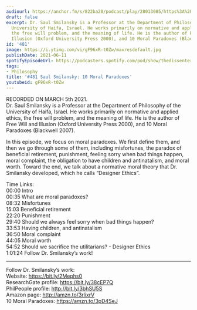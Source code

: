 ```yaml
---
audiourl: https://anchor.fm/s/822ba20/podcast/play/28013085/https%3A%2F%2Fd3ctxlq1ktw2nl.cloudfront.net%2Fstaging%2F2021-2-5%2Fe2340ed0-8b0f-c0fb-792c-e22217298c7b.m4a
draft: false
excerpt: Dr. Saul Smilansky is a Professor at the Department of Philosophy of the
  University of Haifa, Israel. He works primarily on normative and applied ethics,
  the free will problem, and the meaning of life. He is the author of Free Will and
  Illusion (Oxford University Press 2000), and 10 Moral Paradoxes (Blackwell 2007).
id: '481'
image: https://i.ytimg.com/vi/gF96xR-t0Zw/maxresdefault.jpg
publishDate: 2021-06-11
spotifyEpisodeUrl: https://podcasters.spotify.com/pod/show/thedissenter/episodes/481-Saul-Smilansky-10-Moral-Paradoxes-erld2t
tags:
- Philosophy
title: '#481 Saul Smilansky: 10 Moral Paradoxes'
youtubeid: gF96xR-t0Zw
---
```

<div class="timelinks">

RECORDED ON MARCH 5th 2021.  
Dr. Saul Smilansky is a Professor at the Department of Philosophy of the University of Haifa, Israel. He works primarily on normative and applied ethics, the free will problem, and the meaning of life. He is the author of Free Will and Illusion (Oxford University Press 2000), and 10 Moral Paradoxes (Blackwell 2007).

In this episode, we focus on moral paradoxes. We first define them, and then we go through some of them, including misfortunes, the paradox of beneficial retirement, punishment, feeling sorry when bad things happen, moral complaint, the obligation to have children and antinatalism, and moral worth. Toward the end, we talk about a normative moral theory that Dr. Smilansky developed, which he calls “Designer Ethics”. 

Time Links:  
<time>00:00</time> Intro  
<time>00:35</time> What are moral paradoxes?  
<time>08:32</time> Misfortunes  
<time>15:03</time> Beneficial retirement  
<time>22:20</time> Punishment  
<time>29:40</time> Should we always feel sorry when bad things happen?  
<time>33:53</time> Having children, and antinatalism  
<time>36:50</time> Moral complaint  
<time>44:05</time> Moral worth  
<time>54:52</time> Should we sacrifice the utilitarians? - Designer Ethics  
<time>1:01:24</time> Follow Dr. Smilansky’s work!

---

Follow Dr. Smilansky’s work:  
Website: https://bit.ly/2Mephs0  
ResearchGate profile: https://bit.ly/38cEP7Q  
PhilPeople profile: http://bit.ly/3bhSU5S  
Amazon page: http://amzn.to/3rlixrV  
10 Moral Paradoxes: https://amzn.to/3pD4SeJ
</div>

